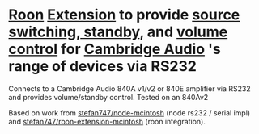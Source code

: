 # [Roon](https://roonlabs.com) [Extension](node-roon-api) to provide [source switching, standby](https://github.com/RoonLabs/node-roon-api-source-control), and [volume control](https://github.com/RoonLabs/node-roon-api-volume-control) for [Cambridge Audio](https://www.cambridgeaudio.com/usa/en) 's range of devices via RS232

Connects to a Cambridge Audio 840A v1/v2 or 840E amplifier via RS232 and provides volume/standby control. Tested on an 840Av2

Based on work from [stefan747/node-mcintosh](https://github.com/stefan747/node-mcintosh) (node rs232 / serial impl) and [stefan747/roon-extension-mcintosh](https://github.com/stefan747/roon-extension-mcintosh) (roon integration).
